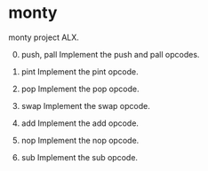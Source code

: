 # monty
monty project ALX.

0. push, pall
Implement the push and pall opcodes.

1. pint
Implement the pint opcode.

2. pop
Implement the pop opcode.

3. swap
Implement the swap opcode.

4. add
Implement the add opcode.

5. nop
Implement the nop opcode.

6. sub
Implement the sub opcode.
